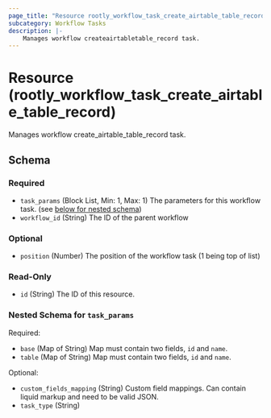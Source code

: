 ```yaml
---
page_title: "Resource rootly_workflow_task_create_airtable_table_record - terraform-provider-rootly"
subcategory: Workflow Tasks
description: |-
    Manages workflow createairtabletable_record task.
---
```


# Resource (rootly_workflow_task_create_airtable_table_record)

Manages workflow create_airtable_table_record task.



<!-- schema generated by tfplugindocs -->
## Schema

### Required

- `task_params` (Block List, Min: 1, Max: 1) The parameters for this workflow task. (see [below for nested schema](#nestedblock--task_params))
- `workflow_id` (String) The ID of the parent workflow

### Optional

- `position` (Number) The position of the workflow task (1 being top of list)

### Read-Only

- `id` (String) The ID of this resource.

<a id="nestedblock--task_params"></a>
### Nested Schema for `task_params`

Required:

- `base` (Map of String) Map must contain two fields, `id` and `name`.
- `table` (Map of String) Map must contain two fields, `id` and `name`.

Optional:

- `custom_fields_mapping` (String) Custom field mappings. Can contain liquid markup and need to be valid JSON.
- `task_type` (String)
